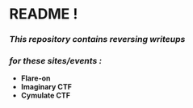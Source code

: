 # README ! 

### ___This repository contains reversing writeups___ 
### ___for these sites/events :___
* __Flare-on__
* __Imaginary CTF__
* __Cymulate CTF__
